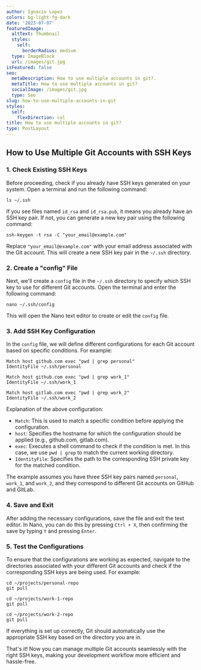 ```yaml
---
author: Ignacio Lopez
colors: bg-light-fg-dark
date: '2023-07-07'
featuredImage:
  altText: Thumbnail
  styles:
    self:
      borderRadius: medium
  type: ImageBlock
  url: /images/git.jpg
isFeatured: false
seo:
  metaDescription: How to use multiple accounts in git?.
  metaTitle: How to use multiple accounts in git?
  socialImage: /images/git.jpg
  type: Seo
slug: how-to-use-multiple-accounts-in-git
styles:
  self:
    flexDirection: col
title: How to use multiple accounts in git?
type: PostLayout
---
```


## How to Use Multiple Git Accounts with SSH Keys

### 1. Check Existing SSH Keys

Before proceeding, check if you already have SSH keys generated on your system. Open a terminal and run the following command:

`ls ~/.ssh` 

If you see files named `id_rsa` and `id_rsa.pub`, it means you already have an SSH key pair. If not, you can generate a new key pair using the following command:

`ssh-keygen -t rsa -C "your_email@example.com"` 

Replace `"your_email@example.com"` with your email address associated with the Git account. This will create a new SSH key pair in the `~/.ssh` directory.

### 2. Create a "config" File

Next, we'll create a `config` file in the `~/.ssh` directory to specify which SSH key to use for different Git accounts. Open the terminal and enter the following command:

`nano ~/.ssh/config` 

This will open the Nano text editor to create or edit the `config` file.

### 3. Add SSH Key Configuration

In the `config` file, we will define different configurations for each Git account based on specific conditions. For example:
```
Match host github.com exec "pwd | grep personal"
IdentityFile ~/.ssh/personal

Match host github.com exec "pwd | grep work_1"
IdentityFile ~/.ssh/work_1

Match host gitlab.com exec "pwd | grep work_2"
IdentityFile ~/.ssh/work_2
``` 

Explanation of the above configuration:

-   `Match`: This is used to match a specific condition before applying the configuration.
-   `host`: Specifies the hostname for which the configuration should be applied (e.g., github.com, gitlab.com).
-   `exec`: Executes a shell command to check if the condition is met. In this case, we use `pwd | grep` to match the current working directory.
-   `IdentityFile`: Specifies the path to the corresponding SSH private key for the matched condition.

The example assumes you have three SSH key pairs named `personal`, `work_1`, and `work_2`, and they correspond to different Git accounts on GitHub and GitLab.

### 4. Save and Exit

After adding the necessary configurations, save the file and exit the text editor. In Nano, you can do this by pressing `Ctrl + X`, then confirming the save by typing `Y` and pressing `Enter`.

### 5. Test the Configurations

To ensure that the configurations are working as expected, navigate to the directories associated with your different Git accounts and check if the corresponding SSH keys are being used. For example:

```
cd ~/projects/personal-repo
git pull

cd ~/projects/work-1-repo
git pull

cd ~/projects/work-2-repo
git pull
```

If everything is set up correctly, Git should automatically use the appropriate SSH key based on the directory you are in.

That's it! Now you can manage multiple Git accounts seamlessly with the right SSH keys, making your development workflow more efficient and hassle-free.